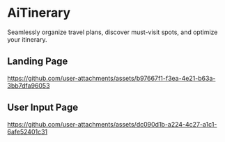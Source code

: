# AiTinerary
Seamlessly organize travel plans, discover must-visit spots, and optimize your itinerary.

## Landing Page
https://github.com/user-attachments/assets/b97667f1-f3ea-4e21-b63a-3bb7dfa96053

## User Input Page
https://github.com/user-attachments/assets/dc090d1b-a224-4c27-a1c1-6afe52401c31
